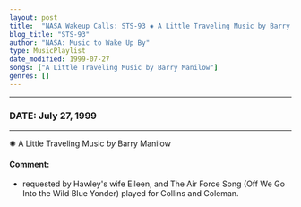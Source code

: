 ```yaml
---
layout: post
title:  "NASA Wakeup Calls: STS-93 ✺ A Little Traveling Music by Barry Manilow ✺ July 27, 1999"
blog_title: "STS-93"
author: "NASA: Music to Wake Up By"
type: MusicPlaylist
date_modified: 1999-07-27
songs: ["A Little Traveling Music by Barry Manilow"]
genres: []
---
```


----
### DATE: July 27, 1999
----
✺ A Little Traveling Music *by* Barry Manilow  

#### Comment:
* requested by Hawley's wife Eileen, and The Air Force Song (Off We Go Into the Wild Blue Yonder) played for Collins and Coleman.



<br/>
<center>
	<a target="_blank"
	   href="https://twitter.com/intent/tweet?hashtags=Space,NASA,Playlist,NASAWakeupCalls,SpaceProgram&text=🚀 {{ page.author}}, '{{ page.songs.first }}' {{ page.title }}, {{ page.date | date: '%B %d, %Y' }}, {{ site.url }}{{ page.url }}&via=nasawakeupcalls"><i class="fab fa-twitter" title="Tweet this page" alt="Tweet this page" style="font-size: 1.3em;"></i></a>
	&nbsp; 	<i class="fas fa-user-astronaut" style="font-size: 1.5em;"></i> &nbsp;
    <a id="custom_amazon_link"
       type="amzn" search="#"
       category="popular music">
    <i class="fab fa-amazon" style="font-size: 1.3em;"></i></a>
</center>

<!-- Randomly resolve an individual entry from a song array -->
<script src="/assets/javascript/seedrandom.min.js"></script>
<script>
  var wake_me_up = ["A Little Traveling Music by Barry Manilow"];
  var prng = new Math.seedrandom();
  function randomSong() {
    song = wake_me_up[Math.floor(Math.random() * wake_me_up.length)];
    var amazon_link = document.getElementById("custom_amazon_link");
    amazon_link.setAttribute("search", song);
  }
  window.onload = randomSong();
</script>
